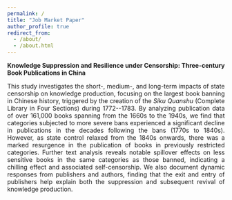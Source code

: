 ```yaml
---
permalink: /
title: "Job Market Paper"
author_profile: true
redirect_from: 
  - /about/
  - /about.html
---
```


<div style="text-align: justify;">


<p><strong>Knowledge Suppression and Resilience under Censorship: Three-century Book Publications in China</strong></p>

<p>This study investigates the short-, medium-, and long-term impacts of state censorship on knowledge production, focusing on the largest book banning in Chinese history, triggered by the creation of the <em>Siku Quanshu</em> (Complete Library in Four Sections) during 1772--1783. By analyzing publication data of over 161,000 books spanning from the 1660s to the 1940s, we find that categories subjected to more severe bans experienced a significant decline in publications in the decades following the bans (1770s to 1840s). However, as state control relaxed from the 1840s onwards, there was a marked resurgence in the publication of books in previously restricted categories. Further text analysis reveals notable spillover effects on less sensitive books in the same categories as those banned, indicating a chilling effect and associated self-censorship. We also document dynamic responses from publishers and authors, finding that the exit and entry of publishers help explain both the suppression and subsequent revival of knowledge production.</p>

</div>
